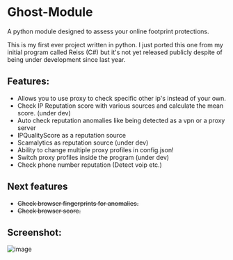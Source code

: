 # Ghost-Module
A python module designed to assess your online footprint protections.

This is my first ever project written in python. I just ported this one from my initial program called Reiss (C#) but it's not yet released publicly despite of being under development since last year.

## Features:
- Allows you to use proxy to check specific other ip's instead of your own.
- Check IP Reputation score with various sources and calculate the mean score. (under dev)
- Auto check reputation anomalies like being detected as a vpn or a proxy server
- IPQualityScore as a reputation source
- Scamalytics as reputation source (under dev)
- Ability to change multiple proxy profiles in config.json!
- Switch proxy profiles inside the program (under dev)
- Check phone number reputation (Detect voip etc.) 

## Next features
- ~~Check browser fingerprints for anomalies.~~
- ~~Check browser score.~~

## Screenshot:
![image](https://user-images.githubusercontent.com/65537922/170803039-b1e43540-97b3-4244-a6c9-e9e210e6827f.png)
